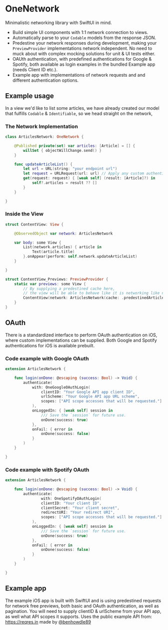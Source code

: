 # OneNetwork

Minimalistic networking library with SwiftUI in mind.

- Build simple UI components with 1:1 network connection to views.
- Automatically parse to your `Codable` models from the response JSON.
- Predestine your network responses during development, making your `PreviewProvider` implementations network independent. No need to muck about with complex mocking solutions for unit & UI tests either.
- OAUth authentication, with predefined authentications for Google & Spotify, both available as login examples in the bundled Example app (needs Client ID etc.).
- Example app with implementations of network requests and and different authentication options.

## Example usage
In a view we'd like to list some articles, we have already created our model that fulfills `Codable` & `Identifiable`, so we head straight on the network,

### The Network Implementation
```swift
class ArticlesNetwork: OneNetwork {

    @Published private(set) var articles: [Article] = [] {
        willSet { objectWillChange.send() }
    }

    func updateArticleList() {
        let url = URL(string: "your endpoint url")
        let request = URLRequest(url: url) // Apply any custom authentication if needed.
        get(request: request) { [weak self] (result: [Article]?) in
            self?.articles = result ?? []
        }
    }

}
```

### Inside the View

```swift
struct ContentView: View {

    @ObservedObject var network: ArticlesNetwork

    var body: some View {
        List(network.articles) { article in
            Text(article.title)
        }.onAppear(perform: self.network.updateArticleList)
    }

}

struct ContentView_Previews: PreviewProvider {
    static var previews: some View {
        // By supplying a predestined cache here,
        // the view will be able to behave like it is networking like normal.
        ContentView(network: ArticlesNetwork(cache: .predestinedArticlesCache))
    }
}
```

## OAuth

There is a standardized interface to perform OAuth authentication on iOS, where custom implementations can be supplied.
Both Google and Spotify authentications for iOS is available prebuilt.

### Code example with Google OAuth

```swift
extension ArticlesNetwork {

    func login(onDone: @escaping (success: Bool) -> Void) {
        authenticate(
            with: OneGoogleOAuthLogin(
                clientID: "Your Google API app client ID",
                urlScheme: "Your Google API app URL scheme",
                scopes: ["API scope accesses that will be requested."]
            ),
            onLoggedIn: { [weak self] session in
                /// Save the `session` for future use.
                onDone(success: true)
            },
            onFail: { error in
                onDone(success: false)
            }
        )
    }

}
```

### Code example with Spotify OAuth

```swift
extension ArticlesNetwork {

    func login(onDone: @escaping (success: Bool) -> Void) {
        authenticate(
                with: OneSpotifyOAuthLogin(
                clientID: "Your client ID",
                clientSecret: "Your client secret",
                redirectURI: "Your redirect URI",
                scopes: ["API scope accesses that will be requested."]
            ),
            onLoggedIn: { [weak self] session in
                /// Save the `session` for future use.
                onDone(success: true)
            },
            onFail: { error in
                onDone(success: false)
            }
        )
    }

}
```

## Example app
The example iOS app is built with SwiftUI and is using predestined requests for network free previews, both basic and OAuth authentication, as well as pagination.
You will need to supply clientID & urlScheme from your API app, as well what API scopes it supports.
Uses the public example API from: https://reqres.in made by [@benhowdle89](https://github.com/benhowdle89)
